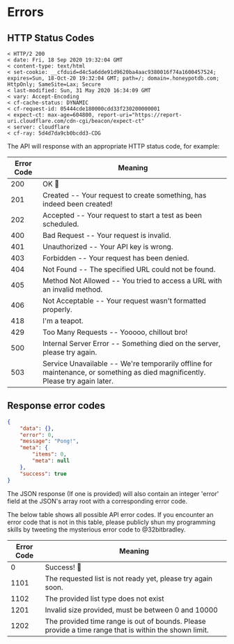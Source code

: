 # Errors


## HTTP Status Codes

```
< HTTP/2 200
< date: Fri, 18 Sep 2020 19:32:04 GMT
< content-type: text/html
< set-cookie: __cfduid=d4c5a6dde91d9620ba4aac9380016f74a1600457524; expires=Sun, 18-Oct-20 19:32:04 GMT; path=/; domain=.honeypotdb.com; HttpOnly; SameSite=Lax; Secure
< last-modified: Sun, 31 May 2020 16:34:09 GMT
< vary: Accept-Encoding
< cf-cache-status: DYNAMIC
< cf-request-id: 05444cde180000cdd33f230200000001
< expect-ct: max-age=604800, report-uri="https://report-uri.cloudflare.com/cdn-cgi/beacon/expect-ct"
< server: cloudflare
< cf-ray: 5d4d7da9cb0bcdd3-CDG

```

The API will response with an appropriate HTTP status code, for example:

Error Code | Meaning
---------- | -------
200 | OK 🎉
201 | Created -- Your request to create something, has indeed been created!
202 | Accepted -- Your request to start a test as been scheduled.
400 | Bad Request -- Your request is invalid.
401 | Unauthorized -- Your API key is wrong.
403 | Forbidden -- Your request has been denied.
404 | Not Found -- The specified URL could not be found.
405 | Method Not Allowed -- You tried to access a URL with an invalid method.
406 | Not Acceptable -- Your request wasn't formatted properly.
418 | I'm a teapot.
429 | Too Many Requests -- Yooooo, chillout bro!
500 | Internal Server Error -- Something died on the server, please try again.
503 | Service Unavailable -- We're temporarily offline for maintenance, or something as died magnificently. Please try again later.

## Response error codes

```json
{
    "data": {},
    "error": 0,
    "message": "Pong!",
    "meta": {
        "items": 0,
        "meta": null
    },
    "success": true
}
```

The JSON response (If one is provided) will also contain an integer 'error' field at the JSON's array root with a corresponding error code.

The below table shows all possible API error codes. If you encounter an error code that is not in this table, please publicly shun my programming skills by tweeting the mysterious error code to @32bitbradley.

| Error Code | Meaning                                                                                               |
| ---------- | ----------------------------------------------------------------------------------------------------- |
| 0          | Success! 🎉                                                                                           |
| 1101       | The requested list is not ready yet, please try again soon.                                           |
| 1102       | The provided list type does not exist                                                                 |
| 1201       | Invalid size provided, must be between 0 and 10000                                                    |
| 1202       | The provided time range is out of bounds. Please provide a time range that is within the shown limit. |